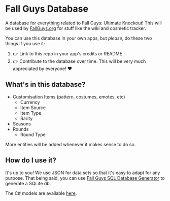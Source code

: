 # Fall Guys Database
A database for everything related to Fall Guys: Ultimate Knockout! This will be used by [FallGuys.org](https://fallguys.org) for stuff like the wiki and cosmetic tracker.

You can use this database in your own apps, but *please*, do these two things if you use it:
1. 👉 Link to this repo in your app's credits or README
2. 👉 Contribute to the database over time. This will be very much appreciated by everyone! ❤️

## What's in this database?
* Customisation Items (pattern, costumes, emotes, etc)
  * Currency
  * Item Source
  * Item Type
  * Rarity
* Seasons
* Rounds
  * Round Type

More entities will be added whenever it makes sense to do so.

## How do I use it?
It's up to you! We use JSON for data sets so that it's easy to adapt for any purpose. That being said, you can use [Fall Guys SQL Database Generator](https://github.com/FallGuys-org/SqlDatabaseGenerator) to generate a SQLite db.

The C# models are available [here](https://github.com/FallGuys-org/SqlDatabaseGenerator/tree/main/src/FGO.Database/Models).
